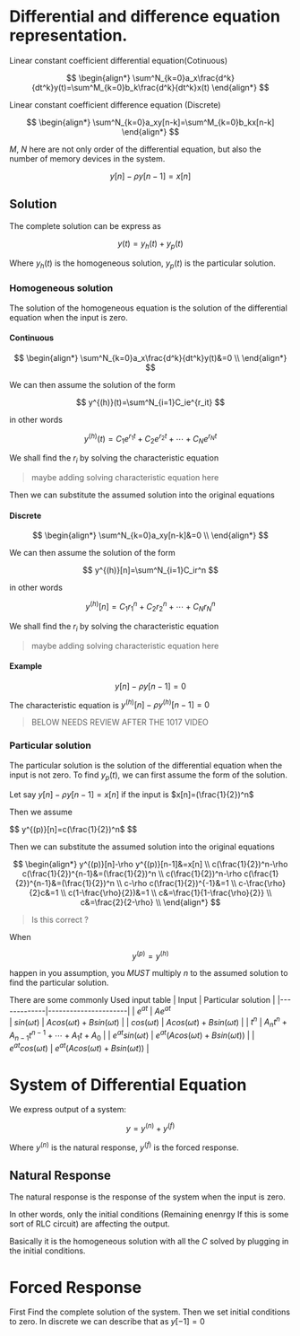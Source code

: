# Differential and difference equation representation.

Linear constant coefficient differential equation(Cotinuous)

$$
\begin{align*}
\sum^N_{k=0}a_x\frac{d^k}{dt^k}y(t)=\sum^M_{k=0}b_k\frac{d^k}{dt^k}x(t)
\end{align*}
$$

Linear constant coefficient difference equation (Discrete)

$$
\begin{align*}
\sum^N_{k=0}a_xy[n-k]=\sum^M_{k=0}b_kx[n-k]
\end{align*}
$$

$M$, $N$ here are not only order of the differential equation, but also the number of memory devices in the system.


$$
y[n]-\rho y[n-1]=x[n]
$$
## Solution
The complete solution can be express as

$$ y(t) = y_h(t) + y_p(t) $$

Where $y_h(t)$ is the homogeneous solution, $y_p(t)$ is the particular solution.

### Homogeneous solution
The solution of the homogeneous equation is the solution of the differential equation when the input is zero.

#### Continuous

$$
\begin{align*}
\sum^N_{k=0}a_x\frac{d^k}{dt^k}y(t)&=0 \\
\end{align*}
$$

We can then assume the solution of the form

$$
y^{(h)}(t)=\sum^N_{i=1}C_ie^{r_it}
$$

in other words

$$
y^{(h)}(t)=C_1e^{r_1t}+C_2e^{r_2t}+\cdots+C_Ne^{r_Nt}
$$

We shall find the $r_i$ by solving the characteristic equation
> maybe adding solving characteristic equation here

Then we can substitute the assumed solution into the original equations

#### Discrete

$$
\begin{align*}
\sum^N_{k=0}a_xy[n-k]&=0 \\
\end{align*}
$$

We can then assume the solution of the form

$$
y^{(h)}[n]=\sum^N_{i=1}C_ir^n
$$

in other words

$$
y^{(h)}[n]=C_1r_1^n+C_2r_2^n+\cdots+C_Nr_N^n
$$

We shall find the $r_i$ by solving the characteristic equation
> maybe adding solving characteristic equation here


#### Example

$$ y[n]-\rho y[n-1]=0 $$

The characteristic equation is $y^{(h)}[n]-\rho y^{(h)}[n-1]=0$  


> BELOW NEEDS REVIEW AFTER THE 1017 VIDEO
### Particular solution
The particular solution is the solution of the differential equation when the input is not zero. 
To find $y_p(t)$, we can first assume the form of the solution.

Let say $y[n]-\rho y[n-1]=x[n]$ if the input is $x[n]=(\frac{1}{2})^n$

Then we assume 

$$
y^{(p)}[n]=c(\frac{1}{2})^n$
$$
  
  Then we can substitute the assumed solution into the original equations
  
  $$
  \begin{align*}
  y^{(p)}[n]-\rho y^{(p)}[n-1]&=x[n] \\
  c(\frac{1}{2})^n-\rho c(\frac{1}{2})^{n-1}&=(\frac{1}{2})^n \\
  c(\frac{1}{2})^n-\rho c(\frac{1}{2})^{n-1}&=(\frac{1}{2})^n \\
  c-\rho c(\frac{1}{2})^{-1}&=1 \\
  c-\frac{\rho}{2}c&=1 \\
  c(1-\frac{\rho}{2})&=1 \\
  c&=\frac{1}{1-\frac{\rho}{2}} \\
  c&=\frac{2}{2-\rho} \\
  \end{align*}
  $$
> Is this correct ?

  When 
  
  $$ y^{(p)} = y^{(h)}$$
  
   happen in you assumption, you *MUST* multiply $n$ to the assumed solution to find the particular solution. 

There are some commonly Used input table 
| Input | Particular solution |
|-------------|----------------------|
| $e^{at}$             | $Ae^{at}$           
| $sin(\omega t)$      | $Acos(\omega t) + Bsin(\omega t)$ |
| $cos(\omega t)$      | $Acos(\omega t) + Bsin(\omega t)$ |
| $t^n$              | $A_nt^n + A_{n-1}t^{n-1} + \cdots + A_1t + A_0$ |
| $e^{at}sin(\omega t)$ | $e^{at}(Acos(\omega t) + Bsin(\omega t))$ |
| $e^{at}cos(\omega t)$ | $e^{at}(Acos(\omega t) + Bsin(\omega t))$ |


# System of Differential Equation

We express output of a system:

$$
y = y^{(n)} + y^{(f)}
$$
  
  Where $y^{(n)}$ is the natural response, $y^{(f)}$ is the forced response.

## Natural Response
The natural response is the response of the system when the input is zero.

In other words, only the initial conditions (Remaining enenrgy If this is some sort of RLC circuit) are affecting the output.


Basically it is the homogeneous solution with all the $C$ solved by plugging in the initial conditions.

# Forced Response
First Find the complete solution of the system.
Then we set initial conditions to zero. In discrete we can describe that as $y[-1] = 0$










